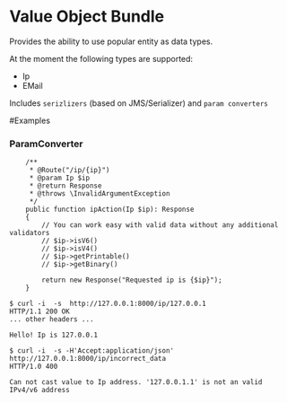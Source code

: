 # Value Object Bundle

Provides the ability to use popular entity as data types.

At the moment the following types are supported:
- Ip
- EMail


Includes `serizlizers` (based on JMS/Serializer) and `param converters`


#Examples
### ParamConverter


```
    /**
     * @Route("/ip/{ip}")
     * @param Ip $ip
     * @return Response
     * @throws \InvalidArgumentException
     */
    public function ipAction(Ip $ip): Response
    {
        // You can work easy with valid data without any additional validators
        // $ip->isV6()
        // $ip->isV4()
        // $ip->getPrintable()
        // $ip->getBinary()
        
        return new Response("Requested ip is {$ip}");
    }

```


```
$ curl -i  -s  http://127.0.0.1:8000/ip/127.0.0.1
HTTP/1.1 200 OK
... other headers ...

Hello! Ip is 127.0.0.1

```

```
$ curl -i  -s -H'Accept:application/json'  http://127.0.0.1:8000/ip/incorrect_data
HTTP/1.0 400

Can not cast value to Ip address. '127.0.0.1.1' is not an valid IPv4/v6 address

```



